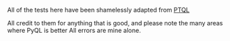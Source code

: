All of the tests here have been shamelessly adapted from
[PTQL](https://github.com/enthought/pyql)

All credit to them for anything that is good, and please note the many areas where PyQL is better
All errors are mine alone.
